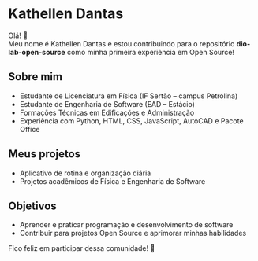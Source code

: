 # Kathellen Dantas

Olá! 👋  
Meu nome é Kathellen Dantas e estou contribuindo para o repositório **dio-lab-open-source** como minha primeira experiência em Open Source!

## Sobre mim
- Estudante de Licenciatura em Física (IF Sertão – campus Petrolina)
- Estudante de Engenharia de Software (EAD – Estácio)
- Formações Técnicas em Edificações e Administração
- Experiência com Python, HTML, CSS, JavaScript, AutoCAD e Pacote Office

## Meus projetos
- Aplicativo de rotina e organização diária
- Projetos acadêmicos de Física e Engenharia de Software

## Objetivos
- Aprender e praticar programação e desenvolvimento de software
- Contribuir para projetos Open Source e aprimorar minhas habilidades

Fico feliz em participar dessa comunidade! 🚀
